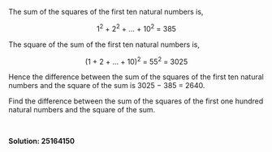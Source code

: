 <p>The sum of the squares of the first ten natural numbers is,</p>
<div style="text-align:center;">1<sup>2</sup> + 2<sup>2</sup> + ... + 10<sup>2</sup> = 385</div>
<p>The square of the sum of the first ten natural numbers is,</p>
<div style="text-align:center;">(1 + 2 + ... + 10)<sup>2</sup> = 55<sup>2</sup> = 3025</div>
<p>Hence the difference between the sum of the squares of the first ten natural numbers and the square of the sum is 3025 − 385 = 2640.</p>
<p>Find the difference between the sum of the squares of the first one hundred natural numbers and the square of the sum.</p>

<br/><p><b>Solution: 25164150</b></p>
